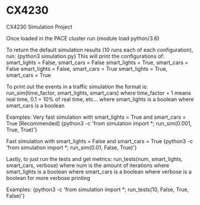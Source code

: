 # CX4230
CX4230 Simulation Project

Once loaded in the PACE cluster run
{module load python/3.6}

To return the default simulation results (10 runs each of each configuration), run:
{python3 simulation.py}
This will print the configurations of:
smart_lights = False, smart_cars = False
smart_lights = True, smart_cars = False
smart_lights = False, smart_cars = True
smart_lights = True, smart_cars = True

To print out the events in a traffic simulation the format is:
run_sim(time_factor, smart_lights, smart_cars)
where time_factor = 1 means real time, 0.1 = 10% of real time, etc...
where smart_lights is a boolean
where smart_cars is a boolean

Examples:
Very fast simulation with smart_lights = True and smart_cars = True [Recommended]
{python3 -c 'from simulation import *; run_sim(0.001, True, True)'}

Fast simulation with smart_lights = False and smart_cars = True
{python3 -c 'from simulation import *; run_sim(0.01, False, True)'}

Lastly, to just run the tests and get metrics:
run_tests(num, smart_lights, smart_cars, verbose)
where num is the amount of iterations
where smart_lights is a boolean
where smart_cars is a boolean
where verbose is a boolean for more verbose printing

Examples:
{python3 -c 'from simulation import *; run_tests(10, False, True, False)'}